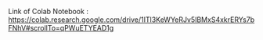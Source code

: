 Link of Colab Notebook : https://colab.research.google.com/drive/1ITl3KeWYeRJv5IBMxS4xkrERYs7bFNhV#scrollTo=qPWuETYEAD1g
